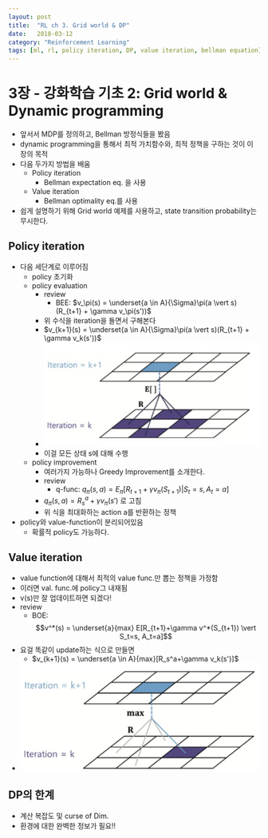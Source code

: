 ```yaml
---
layout: post
title:  "RL ch 3. Grid world & DP"
date:   2018-03-12
category: "Reinforcement Learning"
tags: [ml, rl, policy iteration, DP, value iteration, bellman equation]
---
```


# 3장 - 강화학습 기초 2: Grid world &  Dynamic programming

* 앞서서 MDP를 정의하고, Bellman 방정식들을 봤음
* dynamic programming을 통해서 최적 가치함수와, 최적 정책을 구하는 것이 이 장의 목적
* 다음 두가지 방법을 배움
  * Policy iteration
    * Bellman expectation eq. 을 사용
  * Value iteration
    * Bellman optimality eq.를 사용
* 쉽게 설명하기 위해 Grid world 예제를 사용하고, state transition probability는 무시한다.


## Policy iteration

* 다음 세단계로 이루어짐
  * policy 초기화
  * policy evaluation
    * review 
      * BEE: $v_\pi(s) = \underset{a \in A}{\Sigma}\pi(a \vert s)(R_{t+1} + \gamma v_\pi(s'))$
    * 위 수식을 iteration을 돌면서 구해본다
    * $v_{k+1}(s) = \underset{a \in A}{\Sigma}\pi(a \vert s)(R_{t+1} + \gamma v_k(s'))$
    * ![iteration k](/resources/C9D929627E439921C350D045964657A8.png)
    * 이걸 모든 상태 s에 대해 수행
  * policy improvement
    * 여러가지 가능하나 Greedy Improvement를 소개한다.
    * review
      * q-func: $q_\pi(s,a) = E_\pi[R_{t+1} + \gamma v_\pi(S_{t+1}) \vert S_t=s, A_t=a]$
    * $q_\pi(s,a) = R_{s}^a + \gamma v_\pi(s')$ 로 고침
    * 위 식을 최대화하는 action a를 반환하는 정책
* policy와 value-function이 분리되어있음
  * 확률적 policy도 가능하다.

## Value iteration

* value function에 대해서 최적의 value func.만 뽑는 정책을 가정함
* 이러면 val. func.에 policy그 내재됨
* v(s)만 잘 업데이트하면 되겠다!
* review
  * BOE: $$v^*(s) = \underset{a}{max} E[R_{t+1}+\gamma v^*(S_{t+1}) \vert S_t=s, A_t=a]$$
* 요걸 똑같이 update하는 식으로 만들면
  * $v_{k+1}(s) = \underset{a \in A}{max}[R_s^a+\gamma v_k(s')]$
* ![iter k](/resources/9EF9A5DC2BAA72B0D9D29DA37AE84759.png)

## DP의 한계
* 계산 복잡도 및 curse of Dim.
* 환경에 대한 완벽한 정보가 필요!!